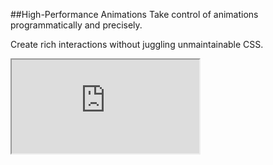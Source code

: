 ##High-Performance Animations
Take control of animations programmatically and precisely.

Create rich interactions without juggling unmaintainable CSS.
<iframe src='http://learn-staging.famo.us/container/index.html?block=animated-scene&detail=false' scrolling='no' class='code-block' allowtransparency='true'></iframe>
